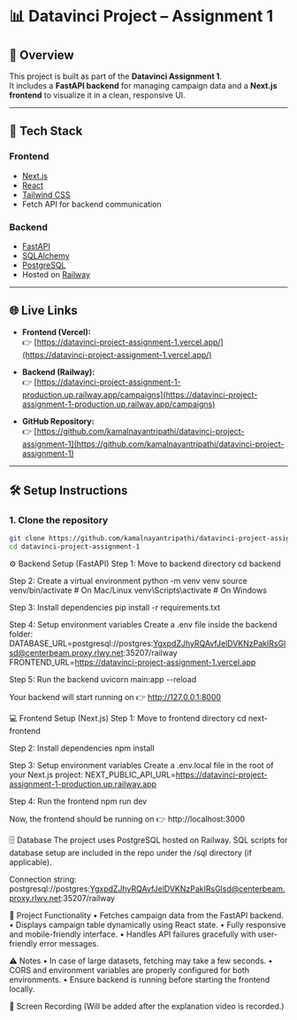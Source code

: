 # 📊 Datavinci Project – Assignment 1

## 🧩 Overview
This project is built as part of the **Datavinci Assignment 1**.  
It includes a **FastAPI backend** for managing campaign data and a **Next.js frontend** to visualize it in a clean, responsive UI.

---

## 🚀 Tech Stack

### **Frontend**
- [Next.js](https://nextjs.org/)
- [React](https://react.dev/)
- [Tailwind CSS](https://tailwindcss.com/)
- Fetch API for backend communication

### **Backend**
- [FastAPI](https://fastapi.tiangolo.com/)
- [SQLAlchemy](https://www.sqlalchemy.org/)
- [PostgreSQL](https://www.postgresql.org/)
- Hosted on [Railway](https://railway.app/)

---

## 🌐 Live Links

- **Frontend (Vercel):**  
  👉 [https://datavinci-project-assignment-1.vercel.app/](https://datavinci-project-assignment-1.vercel.app/)

- **Backend (Railway):**  
  👉 [https://datavinci-project-assignment-1-production.up.railway.app/campaigns](https://datavinci-project-assignment-1-production.up.railway.app/campaigns)

- **GitHub Repository:**  
  👉 [https://github.com/kamalnayantripathi/datavinci-project-assignment-1](https://github.com/kamalnayantripathi/datavinci-project-assignment-1)

---

## 🛠️ Setup Instructions

### **1. Clone the repository**
```bash
git clone https://github.com/kamalnayantripathi/datavinci-project-assignment-1.git
cd datavinci-project-assignment-1
```

⚙️ Backend Setup (FastAPI)
Step 1: Move to backend directory
cd backend

Step 2: Create a virtual environment
python -m venv venv
source venv/bin/activate    # On Mac/Linux
venv\Scripts\activate       # On Windows

Step 3: Install dependencies
pip install -r requirements.txt

Step 4: Setup environment variables
Create a .env file inside the backend folder:
DATABASE_URL=postgresql://postgres:YgxpdZJhyRQAvfJelDVKNzPakIRsGlsd@centerbeam.proxy.rlwy.net:35207/railway
FRONTEND_URL=https://datavinci-project-assignment-1.vercel.app

Step 5: Run the backend
uvicorn main:app --reload

Your backend will start running on
👉 http://127.0.0.1:8000


💻 Frontend Setup (Next.js)
Step 1: Move to frontend directory
cd next-frontend

Step 2: Install dependencies
npm install

Step 3: Setup environment variables
Create a .env.local file in the root of your Next.js project:
NEXT_PUBLIC_API_URL=https://datavinci-project-assignment-1-production.up.railway.app

Step 4: Run the frontend
npm run dev

Now, the frontend should be running on
👉 http://localhost:3000


🗄️ Database
The project uses PostgreSQL hosted on Railway.
SQL scripts for database setup are included in the repo under the /sql directory (if applicable).

Connection string:
postgresql://postgres:YgxpdZJhyRQAvfJelDVKNzPakIRsGlsd@centerbeam.proxy.rlwy.net:35207/railway


🧠 Project Functionality
• Fetches campaign data from the FastAPI backend.
• Displays campaign table dynamically using React state.
• Fully responsive and mobile-friendly interface.
• Handles API failures gracefully with user-friendly error messages.


⚠️ Notes
• In case of large datasets, fetching may take a few seconds.
• CORS and environment variables are properly configured for both environments.
• Ensure backend is running before starting the frontend locally.


🎥 Screen Recording
(Will be added after the explanation video is recorded.)
